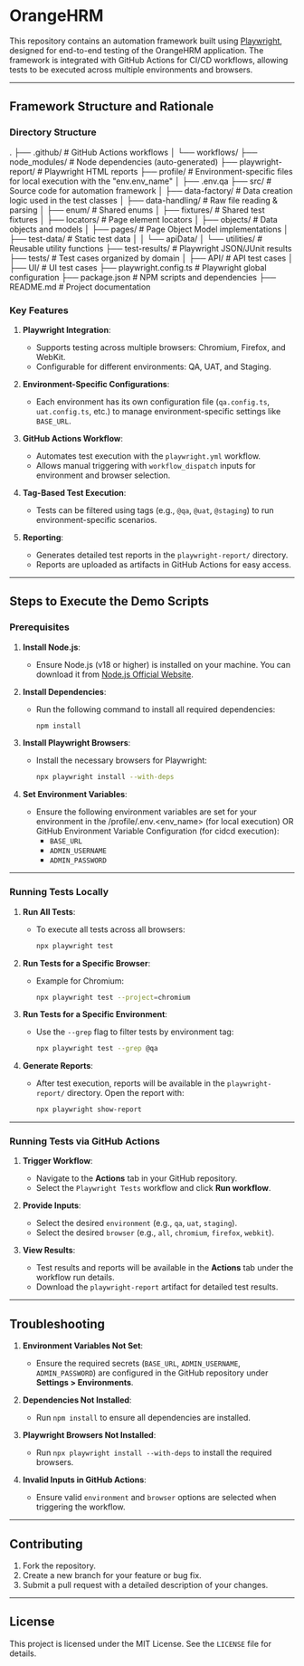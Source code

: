 # OrangeHRM

This repository contains an automation framework built using [Playwright](https://playwright.dev/), designed for end-to-end testing of the OrangeHRM application. The framework is integrated with GitHub Actions for CI/CD workflows, allowing tests to be executed across multiple environments and browsers.

---

## Framework Structure and Rationale

### Directory Structure
.
├── .github/                 # GitHub Actions workflows
│   └── workflows/
├── node_modules/           # Node dependencies (auto-generated)
├── playwright-report/      # Playwright HTML reports
├── profile/                # Environment-specific files for local execution with the "env.env_name"
│   ├── .env.qa
├── src/                    # Source code for automation framework
│   ├── data-factory/       # Data creation logic used in the test classes
│   ├── data-handling/      # Raw file reading & parsing
│   ├── enum/               # Shared enums
│   ├── fixtures/           # Shared test fixtures
│   ├── locators/           # Page element locators
│   ├── objects/            # Data objects and models
│   ├── pages/              # Page Object Model implementations
│   ├── test-data/          # Static test data
│   │   └── apiData/
│   └── utilities/          # Reusable utility functions
├── test-results/           # Playwright JSON/JUnit results
├── tests/                  # Test cases organized by domain
│   ├── API/                # API test cases
│   ├── UI/                 # UI test cases
├── playwright.config.ts    # Playwright global configuration
├── package.json            # NPM scripts and dependencies
├── README.md               # Project documentation


### Key Features
1. **Playwright Integration**:
   - Supports testing across multiple browsers: Chromium, Firefox, and WebKit.
   - Configurable for different environments: QA, UAT, and Staging.

2. **Environment-Specific Configurations**:
   - Each environment has its own configuration file (`qa.config.ts`, `uat.config.ts`, etc.) to manage environment-specific settings like `BASE_URL`.

3. **GitHub Actions Workflow**:
   - Automates test execution with the `playwright.yml` workflow.
   - Allows manual triggering with `workflow_dispatch` inputs for environment and browser selection.

4. **Tag-Based Test Execution**:
   - Tests can be filtered using tags (e.g., `@qa`, `@uat`, `@staging`) to run environment-specific scenarios.

5. **Reporting**:
   - Generates detailed test reports in the `playwright-report/` directory.
   - Reports are uploaded as artifacts in GitHub Actions for easy access.

---

## Steps to Execute the Demo Scripts

### Prerequisites
1. **Install Node.js**:
   - Ensure Node.js (v18 or higher) is installed on your machine. You can download it from [Node.js Official Website](https://nodejs.org/).

2. **Install Dependencies**:
   - Run the following command to install all required dependencies:
     ```bash
     npm install
     ```

3. **Install Playwright Browsers**:
   - Install the necessary browsers for Playwright:
     ```bash
     npx playwright install --with-deps
     ```

4. **Set Environment Variables**:
   - Ensure the following environment variables are set for your environment in the /profile/.env.<env_name> (for local execution) OR GitHub Environment Variable Configuration (for cidcd execution):
     - `BASE_URL`
     - `ADMIN_USERNAME`
     - `ADMIN_PASSWORD`

---

### Running Tests Locally
1. **Run All Tests**:
   - To execute all tests across all browsers:
     ```bash
     npx playwright test
     ```

2. **Run Tests for a Specific Browser**:
   - Example for Chromium:
     ```bash
     npx playwright test --project=chromium
     ```

3. **Run Tests for a Specific Environment**:
   - Use the `--grep` flag to filter tests by environment tag:
     ```bash
     npx playwright test --grep @qa
     ```

4. **Generate Reports**:
   - After test execution, reports will be available in the `playwright-report/` directory. Open the report with:
     ```bash
     npx playwright show-report
     ```

---

### Running Tests via GitHub Actions
1. **Trigger Workflow**:
   - Navigate to the **Actions** tab in your GitHub repository.
   - Select the `Playwright Tests` workflow and click **Run workflow**.

2. **Provide Inputs**:
   - Select the desired `environment` (e.g., `qa`, `uat`, `staging`).
   - Select the desired `browser` (e.g., `all`, `chromium`, `firefox`, `webkit`).

3. **View Results**:
   - Test results and reports will be available in the **Actions** tab under the workflow run details.
   - Download the `playwright-report` artifact for detailed test results.

---

## Troubleshooting
1. **Environment Variables Not Set**:
   - Ensure the required secrets (`BASE_URL`, `ADMIN_USERNAME`, `ADMIN_PASSWORD`) are configured in the GitHub repository under **Settings > Environments**.

2. **Dependencies Not Installed**:
   - Run `npm install` to ensure all dependencies are installed.

3. **Playwright Browsers Not Installed**:
   - Run `npx playwright install --with-deps` to install the required browsers.

4. **Invalid Inputs in GitHub Actions**:
   - Ensure valid `environment` and `browser` options are selected when triggering the workflow.

---

## Contributing
1. Fork the repository.
2. Create a new branch for your feature or bug fix.
3. Submit a pull request with a detailed description of your changes.

---

## License
This project is licensed under the MIT License. See the `LICENSE` file for details.